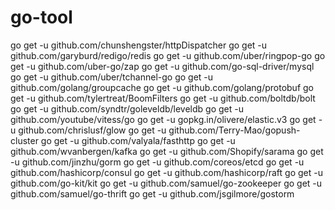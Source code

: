 # go-tool

go get -u github.com/chunshengster/httpDispatcher
go get -u github.com/garyburd/redigo/redis
go get -u github.com/uber/ringpop-go
go get -u github.com/uber-go/zap
go get -u github.com/go-sql-driver/mysql
go get -u github.com/uber/tchannel-go
go get -u github.com/golang/groupcache
go get -u github.com/golang/protobuf
go get -u github.com/tylertreat/BoomFilters
go get -u github.com/boltdb/bolt
go get -u github.com/syndtr/goleveldb/leveldb
go get -u github.com/youtube/vitess/go
go get -u gopkg.in/olivere/elastic.v3
go get -u github.com/chrislusf/glow
go get -u github.com/Terry-Mao/gopush-cluster
go get -u github.com/valyala/fasthttp
go get -u github.com/wvanbergen/kafka
go get -u github.com/Shopify/sarama
go get -u github.com/jinzhu/gorm
go get -u github.com/coreos/etcd
go get -u github.com/hashicorp/consul
go get -u github.com/hashicorp/raft
go get -u github.com/go-kit/kit
go get -u github.com/samuel/go-zookeeper
go get -u github.com/samuel/go-thrift
go get -u github.com/jsgilmore/gostorm

